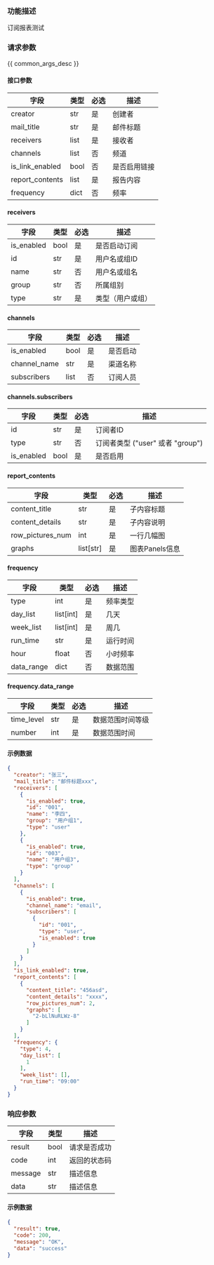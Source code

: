 ### 功能描述

订阅报表测试

### 请求参数

{{ common_args_desc }}

#### 接口参数

| 字段              | 类型   | 必选 | 描述     |
|-----------------|------|----|--------|
| creator         | str  | 是  | 创建者    |
| mail_title      | str  | 是  | 邮件标题   |
| receivers       | list | 是  | 接收者    |
| channels        | list | 否  | 频道     |
| is_link_enabled | bool | 否  | 是否启用链接 |
| report_contents | list | 是  | 报告内容   |
| frequency       | dict | 否  | 频率     |

#### receivers

| 字段         | 类型   | 必选 | 描述       |
|------------|------|----|----------|
| is_enabled | bool | 是  | 是否启动订阅   |
| id         | str  | 是  | 用户名或组ID  |
| name       | str  | 否  | 用户名或组名   |
| group      | str  | 否  | 所属组别     |
| type       | str  | 是  | 类型（用户或组） |

#### channels

| 字段           | 类型   | 必选 | 描述   |
|--------------|------|----|------|
| is_enabled   | bool | 是  | 是否启动 |
| channel_name | str  | 是  | 渠道名称 |
| subscribers  | list | 否  | 订阅人员 |

#### channels.subscribers

| 字段         | 类型   | 必选 | 描述                        |
|------------|------|----|---------------------------|
| id         | str  | 是  | 订阅者ID                     |
| type       | str  | 否  | 订阅者类型 ("user" 或者 "group") |
| is_enabled | bool | 是  | 是否启用                      |

#### report_contents

| 字段               | 类型        | 必选 | 描述         |
|------------------|-----------|----|------------|
| content_title    | str       | 是  | 子内容标题      |
| content_details  | str       | 是  | 子内容说明      |
| row_pictures_num | int       | 是  | 一行几幅图      |
| graphs           | list[str] | 是  | 图表Panels信息 |

#### frequency

| 字段         | 类型        | 必选 | 描述   |
|------------|-----------|----|------|
| type       | int       | 是  | 频率类型 |
| day_list   | list[int] | 是  | 几天   |
| week_list  | list[int] | 是  | 周几   |
| run_time   | str       | 是  | 运行时间 |
| hour       | float     | 否  | 小时频率 |
| data_range | dict      | 否  | 数据范围 |

#### frequency.data_range

| 字段         | 类型  | 必选 | 描述       |
|------------|-----|----|----------|
| time_level | str | 是  | 数据范围时间等级 |
| number     | int | 是  | 数据范围时间   |

#### 示例数据

```json
{
  "creator": "张三",
  "mail_title": "邮件标题xxx",
  "receivers": [
    {
      "is_enabled": true,
      "id": "001",
      "name": "李四",
      "group": "用户组1",
      "type": "user"
    },
    {
      "is_enabled": true,
      "id": "003",
      "name": "用户组3",
      "type": "group"
    }
  ],
  "channels": [
    {
      "is_enabled": true,
      "channel_name": "email",
      "subscribers": [
        {
          "id": "001",
          "type": "user",
          "is_enabled": true
        }
      ]
    }
  ],
  "is_link_enabled": true,
  "report_contents": [
    {
      "content_title": "456asd",
      "content_details": "xxxx",
      "row_pictures_num": 2,
      "graphs": [
        "2-bLlNuRLWz-8"
      ]
    }
  ],
  "frequency": {
    "type": 4,
    "day_list": [
      1
    ],
    "week_list": [],
    "run_time": "09:00"
  }
}
```

### 响应参数

| 字段      | 类型   | 描述     |
|---------|------|--------|
| result  | bool | 请求是否成功 |
| code    | int  | 返回的状态码 |
| message | str  | 描述信息   |
| data    | str  | 描述信息   |

#### 示例数据

```json
{
  "result": true,
  "code": 200,
  "message": "OK",
  "data": "success"
}
```

